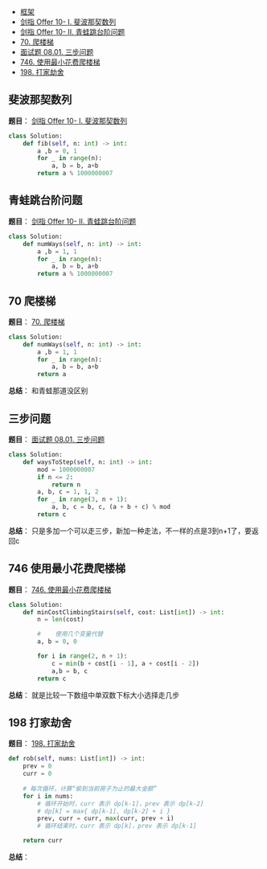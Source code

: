 - [框架](#框架)
- [剑指 Offer 10- I. 斐波那契数列](#斐波那契数列)
- [剑指 Offer 10- II. 青蛙跳台阶问题](#青蛙跳台阶问题)
- [70. 爬楼梯](#70-爬楼梯)
- [面试题 08.01. 三步问题](#三步问题)
- [746. 使用最小花费爬楼梯](#746-使用最小花费爬楼梯)
- [198. 打家劫舍](#198-打家劫舍)

## 斐波那契数列
**题目**：
<a href="https://leetcode-cn.com/problems/fei-bo-na-qi-shu-lie-lcof/" target="_blank">剑指 Offer 10- I. 斐波那契数列</a>

```python
class Solution:
    def fib(self, n: int) -> int:
        a ,b = 0, 1
        for _ in range(n):
            a, b = b, a+b
        return a % 1000000007
```

## 青蛙跳台阶问题

**题目**：
<a href="https://leetcode-cn.com/problems/fei-bo-na-qi-shu-lie-lcof/" target="_blank">剑指 Offer 10- II. 青蛙跳台阶问题</a>

```python
class Solution:
    def numWays(self, n: int) -> int:
        a ,b = 1, 1
        for _ in range(n):
            a, b = b, a+b
        return a % 1000000007
```

## 70 爬楼梯

**题目**：
<a href="https://leetcode-cn.com/problems/climbing-stairs/" target="_blank">70. 爬楼梯
</a>

```python
class Solution:
    def numWays(self, n: int) -> int:
        a ,b = 1, 1
        for _ in range(n):
            a, b = b, a+b
        return a 
```

**总结**：
和青蛙那道没区别

## 三步问题
**题目**：
<a href="https://leetcode-cn.com/problems/three-steps-problem-lcci/" target="_blank">面试题 08.01. 三步问题</a>

```python
class Solution:
    def waysToStep(self, n: int) -> int:
        mod = 1000000007
        if n <= 2:
            return n
        a, b, c = 1, 1, 2
        for _ in range(3, n + 1):
            a, b, c = b, c, (a + b + c) % mod
        return c
```
**总结**：
只是多加一个可以走三步，新加一种走法，不一样的点是3到n+1了，要返回c

## 746 使用最小花费爬楼梯
**题目**：
<a href="https://leetcode-cn.com/problems/min-cost-climbing-stairs/" target="_blank">746. 使用最小花费爬楼梯</a>

```python
class Solution:
    def minCostClimbingStairs(self, cost: List[int]) -> int:
        n = len(cost)

        #    使用几个变量代替
        a, b = 0, 0

        for i in range(2, n + 1):
            c = min(b + cost[i - 1], a + cost[i - 2])
            a,b = b, c 
        return c
```

**总结**：
就是比较一下数组中单双数下标大小选择走几步

## 198 打家劫舍
**题目**：
<a href="https://leetcode-cn.com/problems/house-robber/" target="_blank">198. 打家劫舍</a>

```python
def rob(self, nums: List[int]) -> int:
    prev = 0
    curr = 0
    
    # 每次循环，计算“偷到当前房子为止的最大金额”
    for i in nums:
        # 循环开始时，curr 表示 dp[k-1]，prev 表示 dp[k-2]
        # dp[k] = max{ dp[k-1], dp[k-2] + i }
        prev, curr = curr, max(curr, prev + i)
        # 循环结束时，curr 表示 dp[k]，prev 表示 dp[k-1]

    return curr
```

**总结**：
